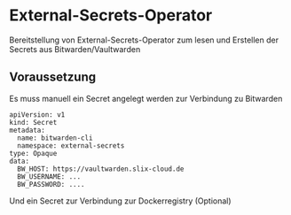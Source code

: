 # External-Secrets-Operator

Bereitstellung von External-Secrets-Operator zum lesen und Erstellen der Secrets aus Bitwarden/Vaultwarden

## Voraussetzung

Es muss manuell ein Secret angelegt werden zur Verbindung zu Bitwarden

``` 
apiVersion: v1
kind: Secret
metadata:
  name: bitwarden-cli
  namespace: external-secrets
type: Opaque
data:
  BW_HOST: https://vaultwarden.slix-cloud.de
  BW_USERNAME: ...
  BW_PASSWORD: ....

```
Und ein Secret zur Verbindung zur Dockerregistry (Optional)
